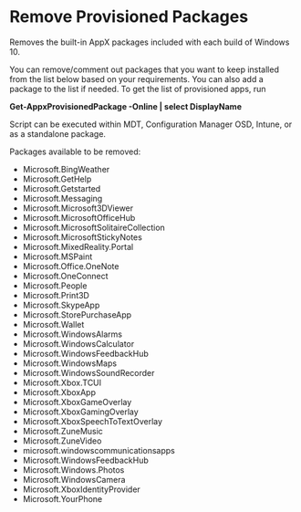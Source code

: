 # Remove Provisioned Packages
Removes the built-in AppX packages included with each build of Windows 10.

You can remove/comment out packages that you want to keep installed from the list below based on your requirements. You can also add a package to the list if needed. To get the list of provisioned apps, run 

**Get-AppxProvisionedPackage -Online | select DisplayName**
   
Script can be executed within MDT, Configuration Manager OSD, Intune, or as a standalone package.

Packages available to be removed:
- Microsoft.BingWeather
- Microsoft.GetHelp 
- Microsoft.Getstarted 
- Microsoft.Messaging 
- Microsoft.Microsoft3DViewer
- Microsoft.MicrosoftOfficeHub
- Microsoft.MicrosoftSolitaireCollection
- Microsoft.MicrosoftStickyNotes
- Microsoft.MixedReality.Portal 
- Microsoft.MSPaint
- Microsoft.Office.OneNote
- Microsoft.OneConnect
- Microsoft.People
- Microsoft.Print3D
- Microsoft.SkypeApp
- Microsoft.StorePurchaseApp
- Microsoft.Wallet
- Microsoft.WindowsAlarms
- Microsoft.WindowsCalculator
- Microsoft.WindowsFeedbackHub
- Microsoft.WindowsMaps
- Microsoft.WindowsSoundRecorder
- Microsoft.Xbox.TCUI
- Microsoft.XboxApp
- Microsoft.XboxGameOverlay
- Microsoft.XboxGamingOverlay
- Microsoft.XboxSpeechToTextOverlay
- Microsoft.ZuneMusic
- Microsoft.ZuneVideo
- microsoft.windowscommunicationsapps
- Microsoft.WindowsFeedbackHub
- Microsoft.Windows.Photos
- Microsoft.WindowsCamera
- Microsoft.XboxIdentityProvider
- Microsoft.YourPhone